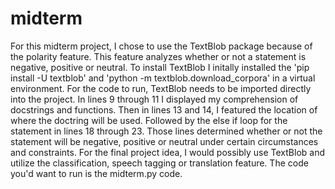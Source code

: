 # midterm
For this midterm project, I chose to use the TextBlob package because of the polarity feature. This feature analyzes whether or not a statement is negative, positive or neutral. To install TextBlob I initally installed the 'pip install -U textblob' and 'python -m textblob.download_corpora' in a virtual environment. For the code to run, TextBlob needs to be imported directly into the project. In lines 9 through 11 I displayed my comprehension of docstrings and functions. Then in lines 13 and 14, I featured the location of where the doctring will be used. Followed by the else if loop for the statement in lines 18 through 23. Those lines determined whether or not the statement will be negative, positive or neutral under certain circumstances and constraints. For the final project idea, I would possibly use TextBlob and utilize the classification, speech tagging or translation feature. The code you'd want to run is the midterm.py code.
